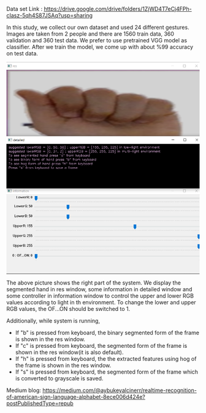 Data set Link : https://drive.google.com/drive/folders/1ZjWD4T7eCj4FPh-cIasz-5qh4S87JSAq?usp=sharing <br>

In this study, we collect our own dataset and used 24 different gestures. Images are taken from 2 people and there are 1560 train data,
360 validation and 360 test data. We prefer to use pretrained VGG model as classifier. After we train the model, we come up with about 
%99 accuracy on test data.

<p align="center">
  <img src="right.png" width="550" title="screen" align="center">  
</p>
  
The above picture shows the right part of the system. We display the segmented hand in res window, some information in detailed window and 
some controller in information window to control the upper and lower RGB values according to light in th environment. To change the 
lower and upper RGB values, the OF...ON should be switched to 1. 

Additionally, while system is running, 
<br> 
* If "b" is pressed from keyboard, the binary segmented form of the frame is shown in the res window.
* If "c" is pressed from keyboard, the segmented form of the frame is shown in the res window(it is also default).     
* If "h" is pressed from keyboard, the the extracted features using hog of the frame is shown in the res window.
* If "s" is pressed from keyboard, the segmented form of the frame which is converted to grayscale is saved.

Medium blog:
https://medium.com/@aybukeyalcinerr/realtime-recognition-of-american-sign-language-alphabet-8ece006d424e?postPublishedType=repub

